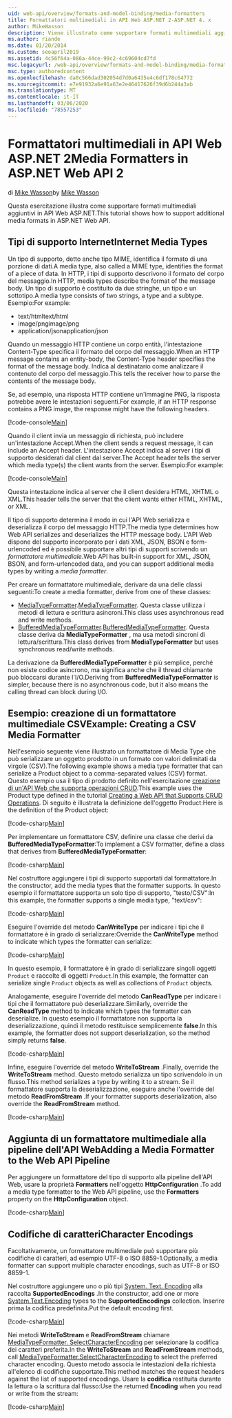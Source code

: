 ```yaml
---
uid: web-api/overview/formats-and-model-binding/media-formatters
title: Formattatori multimediali in API Web ASP.NET 2-ASP.NET 4. x
author: MikeWasson
description: Viene illustrato come supportare formati multimediali aggiuntivi in API Web ASP.NET per ASP.NET 4. x.
ms.author: riande
ms.date: 01/20/2014
ms.custom: seoapril2019
ms.assetid: 4c56f64a-086a-44ce-99c2-4c69604cd7fd
msc.legacyurl: /web-api/overview/formats-and-model-binding/media-formatters
msc.type: authoredcontent
ms.openlocfilehash: da0c566dad302054d7d0a6435e4c6df178c64772
ms.sourcegitcommit: e7e91932a6e91a63e2e46417626f39d6b244a3ab
ms.translationtype: MT
ms.contentlocale: it-IT
ms.lasthandoff: 03/06/2020
ms.locfileid: "78557253"
---
```

# <a name="media-formatters-in-aspnet-web-api-2"></a><span data-ttu-id="d5161-103">Formattatori multimediali in API Web ASP.NET 2</span><span class="sxs-lookup"><span data-stu-id="d5161-103">Media Formatters in ASP.NET Web API 2</span></span>

<span data-ttu-id="d5161-104">di [Mike Wasson](https://github.com/MikeWasson)</span><span class="sxs-lookup"><span data-stu-id="d5161-104">by [Mike Wasson](https://github.com/MikeWasson)</span></span>

<span data-ttu-id="d5161-105">Questa esercitazione illustra come supportare formati multimediali aggiuntivi in API Web ASP.NET.</span><span class="sxs-lookup"><span data-stu-id="d5161-105">This tutorial shows how to support additional media formats in ASP.NET Web API.</span></span>

## <a name="internet-media-types"></a><span data-ttu-id="d5161-106">Tipi di supporto Internet</span><span class="sxs-lookup"><span data-stu-id="d5161-106">Internet Media Types</span></span>

<span data-ttu-id="d5161-107">Un tipo di supporto, detto anche tipo MIME, identifica il formato di una porzione di dati.</span><span class="sxs-lookup"><span data-stu-id="d5161-107">A media type, also called a MIME type, identifies the format of a piece of data.</span></span> <span data-ttu-id="d5161-108">In HTTP, i tipi di supporto descrivono il formato del corpo del messaggio.</span><span class="sxs-lookup"><span data-stu-id="d5161-108">In HTTP, media types describe the format of the message body.</span></span> <span data-ttu-id="d5161-109">Un tipo di supporto è costituito da due stringhe, un tipo e un sottotipo.</span><span class="sxs-lookup"><span data-stu-id="d5161-109">A media type consists of two strings, a type and a subtype.</span></span> <span data-ttu-id="d5161-110">Esempio:</span><span class="sxs-lookup"><span data-stu-id="d5161-110">For example:</span></span>

- <span data-ttu-id="d5161-111">text/html</span><span class="sxs-lookup"><span data-stu-id="d5161-111">text/html</span></span>
- <span data-ttu-id="d5161-112">image/png</span><span class="sxs-lookup"><span data-stu-id="d5161-112">image/png</span></span>
- <span data-ttu-id="d5161-113">application/json</span><span class="sxs-lookup"><span data-stu-id="d5161-113">application/json</span></span>

<span data-ttu-id="d5161-114">Quando un messaggio HTTP contiene un corpo entità, l'intestazione Content-Type specifica il formato del corpo del messaggio.</span><span class="sxs-lookup"><span data-stu-id="d5161-114">When an HTTP message contains an entity-body, the Content-Type header specifies the format of the message body.</span></span> <span data-ttu-id="d5161-115">Indica al destinatario come analizzare il contenuto del corpo del messaggio.</span><span class="sxs-lookup"><span data-stu-id="d5161-115">This tells the receiver how to parse the contents of the message body.</span></span>

<span data-ttu-id="d5161-116">Se, ad esempio, una risposta HTTP contiene un'immagine PNG, la risposta potrebbe avere le intestazioni seguenti.</span><span class="sxs-lookup"><span data-stu-id="d5161-116">For example, if an HTTP response contains a PNG image, the response might have the following headers.</span></span>

[!code-console[Main](media-formatters/samples/sample1.cmd)]

<span data-ttu-id="d5161-117">Quando il client invia un messaggio di richiesta, può includere un'intestazione Accept.</span><span class="sxs-lookup"><span data-stu-id="d5161-117">When the client sends a request message, it can include an Accept header.</span></span> <span data-ttu-id="d5161-118">L'intestazione Accept indica al server i tipi di supporto desiderati dal client dal server.</span><span class="sxs-lookup"><span data-stu-id="d5161-118">The Accept header tells the server which media type(s) the client wants from the server.</span></span> <span data-ttu-id="d5161-119">Esempio:</span><span class="sxs-lookup"><span data-stu-id="d5161-119">For example:</span></span>

[!code-console[Main](media-formatters/samples/sample2.cmd)]

<span data-ttu-id="d5161-120">Questa intestazione indica al server che il client desidera HTML, XHTML o XML.</span><span class="sxs-lookup"><span data-stu-id="d5161-120">This header tells the server that the client wants either HTML, XHTML, or XML.</span></span>

<span data-ttu-id="d5161-121">Il tipo di supporto determina il modo in cui l'API Web serializza e deserializza il corpo del messaggio HTTP.</span><span class="sxs-lookup"><span data-stu-id="d5161-121">The media type determines how Web API serializes and deserializes the HTTP message body.</span></span> <span data-ttu-id="d5161-122">L'API Web dispone del supporto incorporato per i dati XML, JSON, BSON e form-urlencoded ed è possibile supportare altri tipi di supporti scrivendo un *formattatore multimediale*.</span><span class="sxs-lookup"><span data-stu-id="d5161-122">Web API has built-in support for XML, JSON, BSON, and form-urlencoded data, and you can support additional media types by writing a *media formatter*.</span></span>

<span data-ttu-id="d5161-123">Per creare un formattatore multimediale, derivare da una delle classi seguenti:</span><span class="sxs-lookup"><span data-stu-id="d5161-123">To create a media formatter, derive from one of these classes:</span></span>

- <span data-ttu-id="d5161-124">[MediaTypeFormatter](https://msdn.microsoft.com/library/system.net.http.formatting.mediatypeformatter.aspx).</span><span class="sxs-lookup"><span data-stu-id="d5161-124">[MediaTypeFormatter](https://msdn.microsoft.com/library/system.net.http.formatting.mediatypeformatter.aspx).</span></span> <span data-ttu-id="d5161-125">Questa classe utilizza i metodi di lettura e scrittura asincroni.</span><span class="sxs-lookup"><span data-stu-id="d5161-125">This class uses asynchronous read and write methods.</span></span>
- <span data-ttu-id="d5161-126">[BufferedMediaTypeFormatter](https://msdn.microsoft.com/library/system.net.http.formatting.bufferedmediatypeformatter.aspx).</span><span class="sxs-lookup"><span data-stu-id="d5161-126">[BufferedMediaTypeFormatter](https://msdn.microsoft.com/library/system.net.http.formatting.bufferedmediatypeformatter.aspx).</span></span> <span data-ttu-id="d5161-127">Questa classe deriva da **MediaTypeFormatter** , ma usa metodi sincroni di lettura/scrittura.</span><span class="sxs-lookup"><span data-stu-id="d5161-127">This class derives from **MediaTypeFormatter** but uses synchronous read/write methods.</span></span>

<span data-ttu-id="d5161-128">La derivazione da **BufferedMediaTypeFormatter** è più semplice, perché non esiste codice asincrono, ma significa anche che il thread chiamante può bloccarsi durante l'I/O.</span><span class="sxs-lookup"><span data-stu-id="d5161-128">Deriving from **BufferedMediaTypeFormatter** is simpler, because there is no asynchronous code, but it also means the calling thread can block during I/O.</span></span>

## <a name="example-creating-a-csv-media-formatter"></a><span data-ttu-id="d5161-129">Esempio: creazione di un formattatore multimediale CSV</span><span class="sxs-lookup"><span data-stu-id="d5161-129">Example: Creating a CSV Media Formatter</span></span>

<span data-ttu-id="d5161-130">Nell'esempio seguente viene illustrato un formattatore di Media Type che può serializzare un oggetto prodotto in un formato con valori delimitati da virgole (CSV).</span><span class="sxs-lookup"><span data-stu-id="d5161-130">The following example shows a media type formatter that can serialize a Product object to a comma-separated values (CSV) format.</span></span> <span data-ttu-id="d5161-131">Questo esempio usa il tipo di prodotto definito nell'esercitazione [creazione di un'API Web che supporta operazioni CRUD](../older-versions/creating-a-web-api-that-supports-crud-operations.md).</span><span class="sxs-lookup"><span data-stu-id="d5161-131">This example uses the Product type defined in the tutorial [Creating a Web API that Supports CRUD Operations](../older-versions/creating-a-web-api-that-supports-crud-operations.md).</span></span> <span data-ttu-id="d5161-132">Di seguito è illustrata la definizione dell'oggetto Product:</span><span class="sxs-lookup"><span data-stu-id="d5161-132">Here is the definition of the Product object:</span></span>

[!code-csharp[Main](media-formatters/samples/sample3.cs)]

<span data-ttu-id="d5161-133">Per implementare un formattatore CSV, definire una classe che derivi da **BufferedMediaTypeFormatter**:</span><span class="sxs-lookup"><span data-stu-id="d5161-133">To implement a CSV formatter, define a class that derives from **BufferedMediaTypeFormatter**:</span></span>

[!code-csharp[Main](media-formatters/samples/sample4.cs)]

<span data-ttu-id="d5161-134">Nel costruttore aggiungere i tipi di supporto supportati dal formattatore.</span><span class="sxs-lookup"><span data-stu-id="d5161-134">In the constructor, add the media types that the formatter supports.</span></span> <span data-ttu-id="d5161-135">In questo esempio il formattatore supporta un solo tipo di supporto, &quot;testo/CSV&quot;:</span><span class="sxs-lookup"><span data-stu-id="d5161-135">In this example, the formatter supports a single media type, &quot;text/csv&quot;:</span></span>

[!code-csharp[Main](media-formatters/samples/sample5.cs)]

<span data-ttu-id="d5161-136">Eseguire l'override del metodo **CanWriteType** per indicare i tipi che il formattatore è in grado di serializzare:</span><span class="sxs-lookup"><span data-stu-id="d5161-136">Override the **CanWriteType** method to indicate which types the formatter can serialize:</span></span>

[!code-csharp[Main](media-formatters/samples/sample6.cs)]

<span data-ttu-id="d5161-137">In questo esempio, il formattatore è in grado di serializzare singoli oggetti `Product` e raccolte di oggetti `Product`.</span><span class="sxs-lookup"><span data-stu-id="d5161-137">In this example, the formatter can serialize single `Product` objects as well as collections of `Product` objects.</span></span>

<span data-ttu-id="d5161-138">Analogamente, eseguire l'override del metodo **CanReadType** per indicare i tipi che il formattatore può deserializzare.</span><span class="sxs-lookup"><span data-stu-id="d5161-138">Similarly, override the **CanReadType** method to indicate which types the formatter can deserialize.</span></span> <span data-ttu-id="d5161-139">In questo esempio il formattatore non supporta la deserializzazione, quindi il metodo restituisce semplicemente **false**.</span><span class="sxs-lookup"><span data-stu-id="d5161-139">In this example, the formatter does not support deserialization, so the method simply returns **false**.</span></span>

[!code-csharp[Main](media-formatters/samples/sample7.cs)]

<span data-ttu-id="d5161-140">Infine, eseguire l'override del metodo **WriteToStream** .</span><span class="sxs-lookup"><span data-stu-id="d5161-140">Finally, override the **WriteToStream** method.</span></span> <span data-ttu-id="d5161-141">Questo metodo serializza un tipo scrivendolo in un flusso.</span><span class="sxs-lookup"><span data-stu-id="d5161-141">This method serializes a type by writing it to a stream.</span></span> <span data-ttu-id="d5161-142">Se il formattatore supporta la deserializzazione, eseguire anche l'override del metodo **ReadFromStream** .</span><span class="sxs-lookup"><span data-stu-id="d5161-142">If your formatter supports deserialization, also override the **ReadFromStream** method.</span></span>

[!code-csharp[Main](media-formatters/samples/sample8.cs)]

## <a name="adding-a-media-formatter-to-the-web-api-pipeline"></a><span data-ttu-id="d5161-143">Aggiunta di un formattatore multimediale alla pipeline dell'API Web</span><span class="sxs-lookup"><span data-stu-id="d5161-143">Adding a Media Formatter to the Web API Pipeline</span></span>

<span data-ttu-id="d5161-144">Per aggiungere un formattatore del tipo di supporto alla pipeline dell'API Web, usare la proprietà **Formatters** nell'oggetto **HttpConfiguration** .</span><span class="sxs-lookup"><span data-stu-id="d5161-144">To add a media type formatter to the Web API pipeline, use the **Formatters** property on the **HttpConfiguration** object.</span></span>

[!code-csharp[Main](media-formatters/samples/sample9.cs)]

## <a name="character-encodings"></a><span data-ttu-id="d5161-145">Codifiche di caratteri</span><span class="sxs-lookup"><span data-stu-id="d5161-145">Character Encodings</span></span>

<span data-ttu-id="d5161-146">Facoltativamente, un formattatore multimediale può supportare più codifiche di caratteri, ad esempio UTF-8 o ISO 8859-1.</span><span class="sxs-lookup"><span data-stu-id="d5161-146">Optionally, a media formatter can support multiple character encodings, such as UTF-8 or ISO 8859-1.</span></span>

<span data-ttu-id="d5161-147">Nel costruttore aggiungere uno o più tipi [System. Text. Encoding](https://msdn.microsoft.com/library/system.text.encoding.aspx) alla raccolta **SupportedEncodings** .</span><span class="sxs-lookup"><span data-stu-id="d5161-147">In the constructor, add one or more [System.Text.Encoding](https://msdn.microsoft.com/library/system.text.encoding.aspx) types to the **SupportedEncodings** collection.</span></span> <span data-ttu-id="d5161-148">Inserire prima la codifica predefinita.</span><span class="sxs-lookup"><span data-stu-id="d5161-148">Put the default encoding first.</span></span>

[!code-csharp[Main](media-formatters/samples/sample10.cs?highlight=6-7)]

<span data-ttu-id="d5161-149">Nei metodi **WriteToStream** e **ReadFromStream** chiamare [MediaTypeFormatter. SelectCharacterEncoding](https://msdn.microsoft.com/library/hh969054.aspx) per selezionare la codifica dei caratteri preferita.</span><span class="sxs-lookup"><span data-stu-id="d5161-149">In the **WriteToStream** and **ReadFromStream** methods, call [MediaTypeFormatter.SelectCharacterEncoding](https://msdn.microsoft.com/library/hh969054.aspx) to select the preferred character encoding.</span></span> <span data-ttu-id="d5161-150">Questo metodo associa le intestazioni della richiesta all'elenco di codifiche supportate.</span><span class="sxs-lookup"><span data-stu-id="d5161-150">This method matches the request headers against the list of supported encodings.</span></span> <span data-ttu-id="d5161-151">Usare la **codifica** restituita durante la lettura o la scrittura dal flusso:</span><span class="sxs-lookup"><span data-stu-id="d5161-151">Use the returned **Encoding** when you read or write from the stream:</span></span>

[!code-csharp[Main](media-formatters/samples/sample11.cs?highlight=3,5)]
